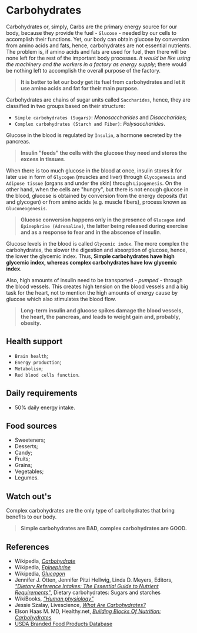 # Carbohydrates

Carbohydrates or, simply, Carbs are the primary energy source for our body, because they provide the fuel - `Glucose` - needed by our cells to accomplish their functions. Yet, our body can obtain glucose by conversion from amino acids and fats, hence, carbohydrates are not essential nutrients. The problem is, if amino acids and fats are used for fuel, then there will be none left for the rest of the important body processes. _It would be like using the machinery and the workers in a factory as energy supply_; there would be nothing left to accomplish the overall purpose of the factory.

> __It is better to let our body get its fuel from carbohydrates and let it use amino acids and fat for their main purpose.__

Carbohydrates are chains of sugar units called `Saccharides`, hence, they are classified in two groups based on their structure: 
- `Simple carbohydrates (Sugars)`: _Monosaccharides_ and _Disaccharides_;
- `Complex carbohydrates (Starch and Fiber)`: _Polysaccharides_.

Glucose in the blood is regulated by `Insulin`, a hormone secreted by the pancreas.

> __Insulin "feeds" the cells with the glucose they need and stores the excess in tissues__.

When there is too much glucose in the blood at once, insulin stores it for later use in form of `Glycogen` (muscles and liver) through `Glycogenesis` and `Adipose tissue` (organs and under the skin) through `Lipogenesis`. On the other hand, when the cells are "hungry", but there is not enough glucose in the blood, glucose is obtained by conversion from the energy deposits (fat and glycogen) or from amino acids (e.g. muscle fibers), process known as `Gluconeogenesis`.

> __Glucose conversion happens only in the presence of `Glucagon` and `Epinephrine (Adrenaline)`, the latter being released during exercise and as a response to fear and in the abscence of insulin__.

Glucose levels in the blood is called `Glycemic index`. The more complex the carbohydrates, the slower the digestion and absorption of glucose, hence, the lower the glycemic index. Thus, __Simple carbohydrates have high glycemic index, whereas complex carbohydrates have low glycemic index__.

Also, high amounts of insulin need to be transported - _pumped_ - through the blood vessels. This creates high tension on the blood vessels and a big task for the heart, not to mention the high amounts of energy cause by glucose which also stimulates the blood flow.

> __Long-term insulin and glucose spikes damage the blood vessels, the heart, the pancreas, and leads to weight gain and, probably, obesity.__

## Health support
- `Brain health`;
- `Energy production`;
- `Metabolism`;
- `Red blood cells function`.

## Daily requirements
- 50% daily energy intake.

## Food sources
- Sweeteners;
- Desserts;
- Candy;
- Fruits;
- Grains;
- Vegetables;
- Legumes.

## Watch out's
Complex carbohydrates are the only type of carbohydrates that bring benefits to our body. 

> __Simple carbohydrates are BAD, complex carbohydrates are GOOD.__

## References
- Wikipedia, [_Carbohydrate_](https://en.wikipedia.org/wiki/Carbohydrate)
- Wikipedia, [_Epinephrine_](https://en.wikipedia.org/wiki/Epinephrine)
- Wikipedia, [_Glucagon_](https://en.wikipedia.org/wiki/Glucagon)
- Jennifer J. Otten, Jennifer Pitzi Hellwig, Linda D. Meyers, Editors, [_"Dietary Reference Intakes: The Essential Guide to Nutrient Requirements"_](https://www.amazon.com/Dietary-Reference-Intakes-Essential-Requirements/dp/0309157420), Dietary carbohydrates: Sugars and starches
- WikiBooks, [_"Human physiology"_](https://en.wikibooks.org/wiki/Human_Physiology/Nutrition#Carbohydrates)
- Jessie Szalay, Livescience, [_What Are Carbohydrates?_](http://www.livescience.com/51976-carbohydrates.html)
- Elson Haas M. MD, Healthy.net, [_Building Blocks Of Nutrition: Carbohydrates_](http://www.healthy.net/Health/Article/Carbohydrates/2100/1)
- [USDA Branded Food Products Database](https://ndb.nal.usda.gov/ndb/nutrients/report/nutrientsfrm?max=1000&offset=0&totCount=0&nutrient1=205&nutrient2=&nutrient3=&subset=0&sort=c&measureby=g)